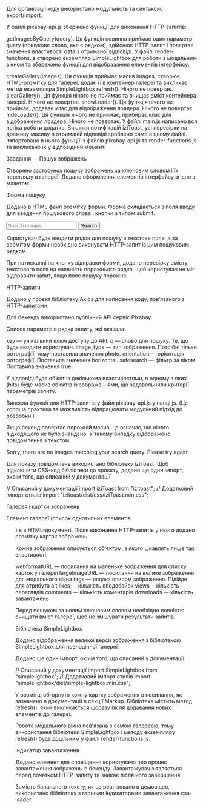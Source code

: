 Для організації коду використано модульність та синтаксис export/import.

У файлі pixabay-api.js збержено функції для виконання HTTP-запитів:

getImagesByQuery(query). Ця функція повинна приймає один параметр query
(пошукове слово, яке є рядком), здійснює HTTP-запит і повертає значення
властивості data з отриманої відповіді. У файлі render-functions.js створено
екземпляр SimpleLightbox для роботи з модальним вікном та збережено функції для
відображення елементів інтерфейсу:

createGallery(images). Ця функція приймає масив images, створює HTML-розмітку
для галереї, додає її в контейнер галереї та викликає метод екземпляра
SimpleLightbox refresh(). Нічого не повертає. clearGallery(). Ця функція нічого
не приймає та очищає вміст контейнера галереї. Нічого не повертає. showLoader().
Ця функція нічого не приймає, додаває клас для відображення лоадера. Нічого не
повертає. hideLoader(). Ця функція нічого не приймає, прибирає клас для
відображення лоадера. Нічого не повертає. У файлі main.js написано вся логіка
роботи додатка. Виклики нотифікацій iziToast, усі перевірки на довжину масиву в
отриманій відповіді зроблено саме в цьому файлі. Імпортовано в нього функції із
файлів pixabay-api.js та render-functions.js та викликано їх у відповідний
момент.

Завдання — Пошук зображень

Створено застосунок пошуку зображень за ключовим словом і їх перегляду в
галереї. Додано оформлення елементів інтерфейсу згідно з макетом.

Форма пошуку

Додано в HTML файл розмітку форми. Форма складається з поля вводу для введення
пошукового слова і кнопки з типом submit.

<form class="form">
  <label>
    <input type="text" name="search-text" placeholder="Search images..." required>
  </label>
  <button type="submit">Search</button>
</form>

Користувач буде вводити рядок для пошуку в текстове поле, а за сабмітом форми
необхідно виконувати HTTP-запит із цим пошуковим рядком.

При натисканні на кнопку відправки форми, додано перевірку вмісту текстового
поля на наявність порожнього рядка, щоб користувач не міг відправити запит, якщо
поле пошуку порожнє.

HTTP-запити

Додано у проєкт бібліотеку Axios для написання коду, пов’язаного з
HTTP-запитами.

Для бекенду використано публічний API сервіс Pixabay.

Список параметрів рядка запиту, які вказала:

key — унікальний ключ доступу до API. q — слово для пошуку. Те, що буде вводити
користувач. image_type — тип зображення. Потрібні тільки фотографії, тому
поставила значення photo. orientation — орієнтація фотографії. Поставила
значення horizontal. safesearch — фільтр за віком. Поставила значення true.

У відповіді буде об’єкт із декількома властивостями, в одному з яких (hits) буде
масив об’єктів із зображеннями, що задовольнили критерії параметрів запиту.

Винесла функції для HTTP-запитів у файл pixabay-api.js у папці js. (Це хороша
практика та можливість відпрацювати модульний підхід до розробки.)

Якщо бекенд повертає порожній масив, це означає, що нічого підходящого не було
знайдено. У такому випадку відображено повідомлення з текстом:

Sorry, there are no images matching your search query. Please try again!

Для показу повідомлень використано бібліотеку iziToast. Щоб підключити CSS-код
бібліотеки до проєкту, додано ще один імпорт, окрім того, що описаний у
документації.

// Описаний у документації import iziToast from "izitoast"; // Додатковий імпорт
стилів import "izitoast/dist/css/iziToast.min.css";

Галерея і картки зображень

Елемент галереї (список однотипних елементів <ul class=”gallery”>) є в
HTML-документі. Після виконання HTTP-запитів у нього додано розмітку карток
зображень.

Кожне зображення описується об'єктом, з якого цікавлять лише такі властивості:

webformatURL — посилання на маленьке зображення для списку карток у галереї
largeImageURL — посилання на велике зображення для модального вікна tags —
рядокз описом зображення. Підійде для атрибута alt likes — кількість вподобайок
views— кількість переглядів comments — кількість коментарів downloads —
кількість завантажень

Перед пошуком за новим ключовим словом необхідно повністю очищати вміст галереї,
щоб не змішувати результати запитів.

Бібліотека SimpleLightbox

Додано відображення великої версії зображення з бібліотекою SimpleLightbox для
повноцінної галереї.

Додано ще один імпорт, окрім того, що описаний у документації.

// Описаний у документації import SimpleLightbox from "simplelightbox"; //
Додатковий імпорт стилів import "simplelightbox/dist/simple-lightbox.min.css";

У розмітці обгорнуто кожну картку зображення в посилання, як зазначено в
документації в секції Markup. Бібліотека містить метод refresh(), який
викликається щоразу після додавання нових елементів до галереї.

Робота модального вікна пов'язана з самою галереєю, тому використання бібліотеки
SimpleLightbox і методу екземпляру refresh() буде доцільним у файлі
render-functions.js.

Індикатор завантаження

Додано елемент для сповіщення користувача про процес завантаження зображень із
бекенду. Завантажувач з’являється перед початком HTTP-запиту та зникає після
його завершення.

Замість банального тексту, як це реалізовано в демовідео, використано бібліотеку
з гарними індикаторами завантаження css-loader.
